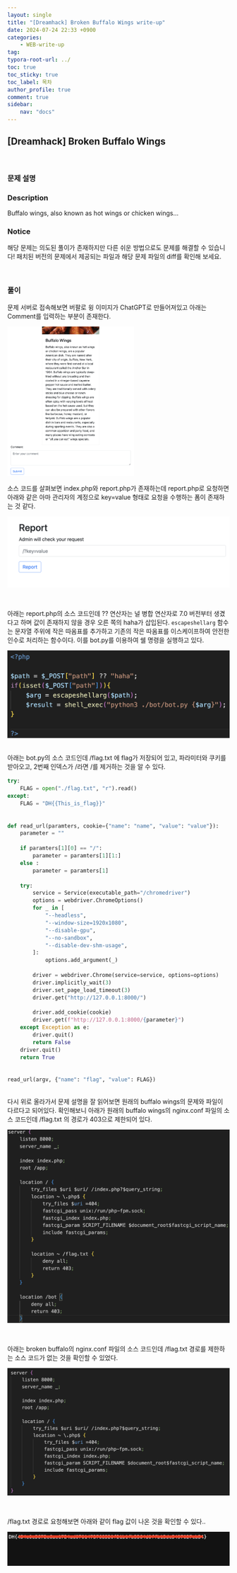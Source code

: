 ```yaml
---
layout: single
title: "[Dreamhack] Broken Buffalo Wings write-up"
date: 2024-07-24 22:33 +0900
categories: 
    - WEB-write-up
tag:
typora-root-url: ../
toc: true
toc_sticky: true
toc_label: 목차
author_profile: true
comment: true
sidebar:
    nav: "docs"
---
```


## [Dreamhack] Broken Buffalo Wings

<br>

### 문제 설명

### Description

Buffalo wings, also known as hot wings or chicken wings...

### Notice

해당 문제는 의도된 풀이가 존재하지만 다른 쉬운 방법으로도 문제를 해결할 수 있습니다!
패치된 버전의 문제에서 제공되는 파일과 해당 문제 파일의 diff를 확인해 보세요.

<br>

### 풀이

문제 서버로 접속해보면 버팔로 윙 이미지가 ChatGPT로 만들어져있고 아래는 Comment를 입력하는 부분이 존재한다.

<img src="/images/2024-07-24-Broken-Buffalo-Wings/image-20240724223848475.png" alt="image-20240724223848475" style="zoom: 33%;" />

<br>

소스 코드를 살펴보면 index.php와 report.php가 존재하는데 report.php로 요청하면 아래와 같은 아마 관리자의 계정으로 key=value 형태로 요청을 수행하는 폼이 존재하는 것 같다.

![image-20240724224213991](/images/2024-07-24-Broken-Buffalo-Wings/image-20240724224213991.png)

<br>

아래는  report.php의 소스 코드인데 ?? 연산자는 널 병합 연산자로 7.0 버전부터 생겼다고 하며 값이 존재하지 않을 경우 오른 쪽의 haha가 삽입된다. `escapeshellarg` 함수는 문자열 주위에 작은 따옴표를 추가하고 기존의 작은 따옴표를 이스케이프하여 안전한 인수로 처리하는 함수이다. 이를 bot.py를 이용하여 쉘 명령을 실행하고 있다. 

![image-20240724224811073](/images/2024-07-24-Broken-Buffalo-Wings/image-20240724224811073.png)

<br>
아래는 bot.py의 소스 코드인데  /flag.txt 에 flag가 저장되어 있고, 파라미터와 쿠키를 받아오고, 2번째 인덱스가 /라면 /를 제거하는 것을 알 수 있다. 

```python
try:
    FLAG = open("./flag.txt", "r").read()
except:
    FLAG = "DH{{This_is_flag}}"


def read_url(paramters, cookie={"name": "name", "value": "value"}):
    parameter = ""

    if paramters[1][0] == "/":
        parameter = paramters[1][1:]
    else : 
        parameter = paramters[1]

    try:
        service = Service(executable_path="/chromedriver")
        options = webdriver.ChromeOptions()
        for _ in [
            "--headless",
            "--window-size=1920x1080",
            "--disable-gpu",
            "--no-sandbox",
            "--disable-dev-shm-usage",
        ]:
            options.add_argument(_)

        driver = webdriver.Chrome(service=service, options=options)
        driver.implicitly_wait(3)
        driver.set_page_load_timeout(3)
        driver.get("http://127.0.0.1:8000/")

        driver.add_cookie(cookie)
        driver.get(f"http://127.0.0.1:8000/{parameter}")
    except Exception as e:
        driver.quit()
        return False
    driver.quit()
    return True


read_url(argv, {"name": "flag", "value": FLAG})

```

<br>
다시 위로 올라가서 문제 설명을 잘 읽어보면 원래의 buffalo wings의 문제와 파일이 다르다고 되어있다. 확인해보니 아래가 원래의  buffalo wings의 nginx.conf 파일의 소스 코드인데 /flag.txt 의 경로가 403으로 제한되어 있다.

![image-20240724231010482](/images/2024-07-24-Broken-Buffalo-Wings/image-20240724231010482.png)

<br>

아래는 broken buffalo의 nginx.conf 파일의 소스 코드인데 /flag.txt 경로를 제한하는 소스 코드가 없는 것을 확인할 수 있었다. 

![image-20240724231201755](/images/2024-07-24-Broken-Buffalo-Wings/image-20240724231201755.png)

<br>

/flag.txt 경로로 요청해보면 아래와 같이 flag 값이 나온 것을 확인할 수 있다..

![image-20240724231501851](/images/2024-07-24-Broken-Buffalo-Wings/image-20240724231501851.png)